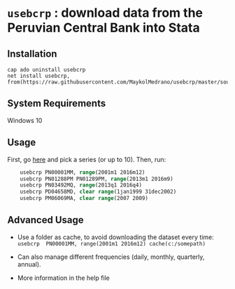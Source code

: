 # `usebcrp` : download data from the Peruvian Central Bank into Stata

## Installation

```
cap ado uninstall usebcrp 
net install usebcrp, from(https://raw.githubusercontent.com/MaykolMedrano/usebcrp/master/source)
```
## System Requirements

Windows 10

## Usage

First, go [here](https://estadisticas.bcrp.gob.pe/estadisticas/series/mensuales) and pick a series (or up to 10). Then, run:

```stata
    usebcrp PN00001MM, range(2001m1 2016m12)
    usebcrp PN01288PM PN01289PM, range(2013m1 2016m9)
    usebcrp PN03492MQ, range(2013q1 2016q4)
    usebcrp PD04658MD, clear range(1jan1999 31dec2002)
    usebcrp PM06069MA, clear range(2007 2009)

```

## Advanced Usage

- Use a folder as cache, to avoid downloading the dataset every time: `usebcrp	PN00001MM, range(2001m1 2016m12) cache(c:/somepath)`
- Can also manage different frequencies (daily, monthly, quarterly, annual).

- More information in the help file

